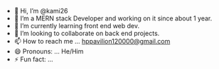 - 👋 Hi, I’m @kami26
- 👀 I’m a MERN stack Developer and working on it since about 1 year. 
- 🌱 I’m currently learning front end web dev.
- 💞️ I’m looking to collaborate on back end projects.
- 📫 How to reach me ... hppavilion120000@gmail.com
- 😄 Pronouns: ... He/Him
- ⚡ Fun fact: ...

<!---
kami2611/kami2611 is a ✨ special ✨ repository because its `README.md` (this file) appears on your GitHub profile.
You can click the Preview link to take a look at your changes.
--->
